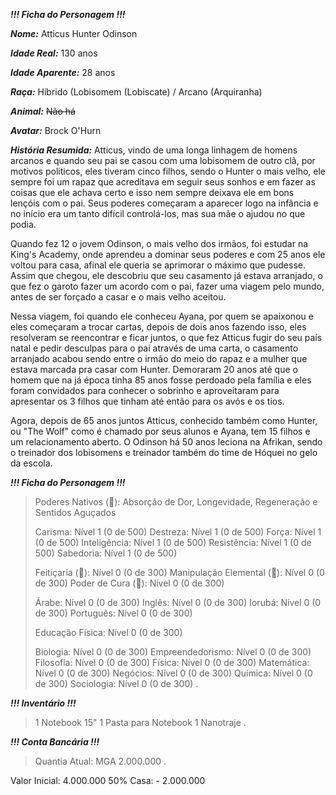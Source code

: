 ***!!! Ficha do Personagem !!!***

***Nome:*** Atticus Hunter Odinson

***Idade Real:*** 130 anos

***Idade Aparente:*** 28 anos

***Raça:*** Híbrido (Lobisomem (Lobiscate) / Arcano (Arquiranha)

***Animal:*** ~~Não há~~

***Avatar:*** Brock O'Hurn

***História Resumida:*** Atticus, vindo de uma longa linhagem de homens arcanos e quando seu pai se casou com uma lobisomem de outro clã, por motivos politicos, eles tiveram cinco filhos, sendo o Hunter o mais velho, ele sempre foi um rapaz que acreditava em seguir seus sonhos e em fazer as coisas que ele achava certo e isso nem sempre deixava ele em bons lençóis com o pai. Seus poderes começaram a aparecer logo na infância e no início era um tanto difícil controlá-los, mas sua mãe o ajudou no que podia. 

Quando fez 12 o jovem Odinson, o mais velho dos irmãos, foi estudar na King's Academy, onde aprendeu a dominar seus poderes e com 25 anos ele voltou para casa, afinal ele queria se aprimorar o máximo que pudesse. Assim que chegou, ele descobriu que seu casamento já estava arranjado, o que fez o garoto fazer um acordo com o pai, fazer uma viagem pelo mundo, antes de ser forçado a casar e o mais velho aceitou.

Nessa viagem, foi quando ele conheceu Ayana, por quem se apaixonou e eles começaram a trocar cartas, depois de dois anos fazendo isso, eles resolveram se reencontrar e ficar juntos, o que fez Atticus fugir do seu país natal e pedir desculpas para o pai através de uma carta, o casamento arranjado acabou sendo entre o irmão do meio do rapaz e a mulher que estava marcada pra casar com Hunter. Demoraram 20 anos até que o homem que na já época tinha 85 anos fosse perdoado pela família e eles foram convidados para conhecer o sobrinho e aproveitaram para apresentar os 3 filhos que tinham até então para os avós e os tios. 

Agora, depois de 65 anos juntos Atticus, conhecido também como Hunter, ou "The Wolf" como é chamado por seus alunos e Ayana, tem 15 filhos e um relacionamento aberto. O Odinson há 50 anos leciona na Afrikan, sendo o treinador dos lobisomens e treinador também do time de Hóquei no gelo da escola.


***!!! Ficha do Personagem !!!***

> Poderes Nativos (📘): Absorção de Dor, Longevidade, Regeneração e Sentidos Aguçados
> 
> Carisma: Nível 1 (0 de 500)
> Destreza: Nível 1 (0 de 500)
> Força: Nível 1 (0 de 500)
> Inteligência: Nível 1 (0 de 500)
> Resistência: Nível 1 (0 de 500)
> Sabedoria: Nível 1 (0 de 500)
> 
> Feitiçaria (📖): Nível 0 (0 de 300)
> Manipulação Elemental (📖): Nível 0 (0 de 300)
> Poder de Cura (📖): Nível 0 (0 de 300)
> 
> Árabe: Nível 0 (0 de 300)
> Inglês: Nível 0 (0 de 300)
> Iorubá: Nível 0 (0 de 300)
> Português: Nível 0 (0 de 300)
> 
> Educação Física: Nível 0 (0 de 300)
> 
> Biologia: Nível 0 (0 de 300)
> Empreendedorismo: Nível 0 (0 de 300)
> Filosofia: Nível 0 (0 de 300)
> Física: Nível 0 (0 de 300)
> Matemática: Nível 0 (0 de 300)
> Negócios: Nível 0 (0 de 300)
> Química: Nível 0 (0 de 300)
> Sociologia: Nível 0 (0 de 300)
.

***!!! Inventário !!!***

> 1 Notebook 15"
> 1 Pasta para Notebook
> 1 Nanotraje
.

***!!! Conta Bancária !!!***

> Quantia Atual: MGA 2.000.000
.

Valor Inicial: 4.000.000
50% Casa: - 2.000.000